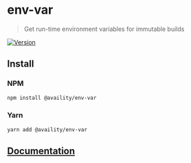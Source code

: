 # env-var

> Get run-time environment variables for immutable builds

[![Version](https://img.shields.io/npm/v/@availity/env-var.svg?style=for-the-badge)](https://www.npmjs.com/package/@availity/env-var)

## Install

### NPM

```bash
npm install @availity/env-var
```

### Yarn

```bash
yarn add @availity/env-var
```

## [Documentation](https://availity.github.io/sdk-js/resources/env-var)
